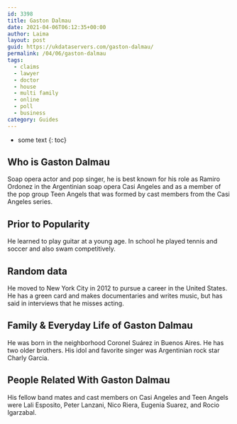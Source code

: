 ```yaml
---
id: 3398
title: Gaston Dalmau
date: 2021-04-06T06:12:35+00:00
author: Laima
layout: post
guid: https://ukdataservers.com/gaston-dalmau/
permalink: /04/06/gaston-dalmau
tags:
  - claims
  - lawyer
  - doctor
  - house
  - multi family
  - online
  - poll
  - business
category: Guides
---
```


* some text
{: toc}


## Who is Gaston Dalmau
                  
                  
                  
Soap opera actor and pop singer, he is best known for his role as Ramiro Ordonez in the Argentinian soap opera Casi Angeles and as a member of the pop group Teen Angels that was formed by cast members from the Casi Angeles series.
                  
              
            
              
            
                
                
                
## Prior to Popularity
                  
                  
                  
He learned to play guitar at a young age. In school he played tennis and soccer and also swam competitively.
                  
              
            
              
            
                
                
                
## Random data
                  
                  
                  
He moved to New York City in 2012 to pursue a career in the United States. He has a green card and makes documentaries and writes music, but has said in interviews that he misses acting.
                  
              
            
              
            
                
                
                
## Family & Everyday Life of Gaston Dalmau
                  
                  
                  
He was born in the neighborhood Coronel Suárez in Buenos Aires. He has two older brothers. His idol and favorite singer was Argentinian rock star Charly Garcia.
                  
              
            
              
            
                
                
                
## People Related With Gaston Dalmau
                  
                  
                  
His fellow band mates and cast members on Casi Angeles and Teen Angels were Lali Esposito, Peter Lanzani, Nico Riera, Eugenia Suarez, and Rocio Igarzabal.
                  
              
            
              
            
                
              
            
              
              
            
            
              
            
          
          
          
